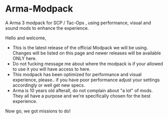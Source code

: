 # Arma-Modpack
A Arma 3 modpack for SCP / Tac-Ops , using performance, visual and sound mods to enhance the experience.

Hello and welcome,

- This is the latest release of the official Modpack we will be using. Changes will be listed on this page and newer releases will be available ONLY here.
- Do not fucking message me about where the modpack is if your allowed to use it you will have access to here.
- This modpack has been optimized for performance and visual experience, please.. if you have poor performance adjust your settings accordingly or well get new specs.
- Arma is 10 years old afterall, do not complain about "a lot" of mods. They all have a purpose and we're specifically chosen for the best experience.

Now go, we got missions to do!
